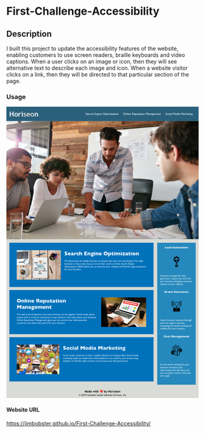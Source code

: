 # First-Challenge-Accessibility
## Description
I built this project to update the accessibility features of the website, enabling customers to use screen readers, braille keyboards and video captions.
When a user clicks on an image or icon, then they will see alternative text to describe each image and icon.
When a website visitor clicks on a link, then they will be directed to that particular section of the page.
### Usage
![screenshot of horizon website](assets/images/Horiseon-Image.jpg)
#### Website URL
https://jimbobster.github.io/First-Challenge-Accessibility/